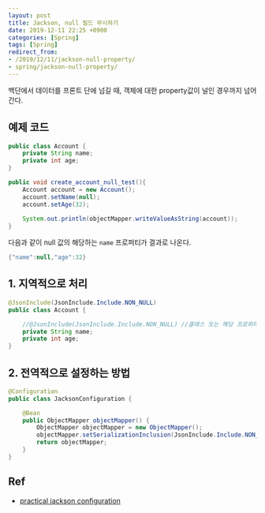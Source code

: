 ```yaml
---
layout: post
title: Jackson, null 필드 무시하기
date: 2019-12-11 22:25 +0900
categories: [Spring]
tags: [Spring]
redirect_from:
- /2019/12/11/jackson-null-property/
- spring/jackson-null-property/
---
```

백단에서 데이터를 프론트 단에 넘길 때, 객체에 대한 property값이 널인 경우까지 넘어 간다. 
## 예제 코드 
```java 
public class Account {
    private String name;
    private int age;
}
```

```java
public void create_account_null_test(){
    Account account = new Account();
    account.setName(null);
    account.setAge(32);
    
    System.out.println(objectMapper.writeValueAsString(account));
}
```
다음과 같이 null 값의 해당하는 `name` 프로퍼티가 결과로 나온다.  
```java
{"name":null,"age":32}
```


## 1. 지역적으로 처리 
```java 
@JsonInclude(JsonInclude.Include.NON_NULL)
public class Account {

    //@JsonInclude(JsonInclude.Include.NON_NULL) //클래스 또는 해당 프로퍼티에 붙여준다.
    private String name;
    private int age;
}
```

## 2. 전역적으로 설정하는 방법 
```java
@Configuration
public class JacksonConfiguration {

    @Bean
    public ObjectMapper objectMapper() {
        ObjectMapper objectMapper = new ObjectMapper();
        objectMapper.setSerializationInclusion(JsonInclude.Include.NON_NULL);
        return objectMapper;
    }
}
```


## Ref
- [practical jackson configuration](stubbornjava.com/posts/practical-jackson-objectmapper-configuration)